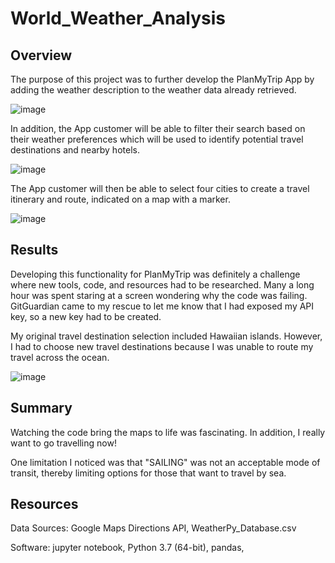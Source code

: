 # World_Weather_Analysis
## Overview 
The purpose of this project was to further develop the PlanMyTrip App by adding the weather description to the weather data already retrieved. 

![image](https://user-images.githubusercontent.com/102322707/171972027-bc9ce5e7-43a9-4988-9ec3-d077815c7961.png)

In addition, the App customer will be able to filter their search based on their weather preferences which will be used to identify potential travel destinations and nearby hotels. 

![image](https://user-images.githubusercontent.com/102322707/171972076-2936fd36-cd03-4cc6-8764-1eb1a60f8c6d.png)

The App customer will then be able to select four cities to create a travel itinerary and route, indicated on a map with a marker. 

![image](https://user-images.githubusercontent.com/102322707/171972144-4d9d5baf-48c6-4dec-a922-eb8270419712.png)

## Results 
Developing this functionality for PlanMyTrip was definitely a challenge where new tools, code, and resources had to be researched.  Many a long hour was spent staring at a screen wondering why the code was failing.  GitGuardian came to my rescue to let me know that I had exposed my API key, so a new key had to be created.

My original travel destination selection included Hawaiian islands.  However, I had to choose new travel destinations because I was unable to route my travel across the ocean.

![image](https://user-images.githubusercontent.com/102322707/171972132-a26b25c8-880e-4551-8133-95827a5fb3b5.png)

## Summary 
Watching the code bring the maps to life was fascinating.  In addition, I really want to go travelling now!

One limitation I noticed was that "SAILING" was not an acceptable mode of transit, thereby limiting options for those that want to travel by sea.

## Resources
Data Sources: Google Maps Directions API, WeatherPy_Database.csv

Software: jupyter notebook, Python 3.7 (64-bit), pandas, 
